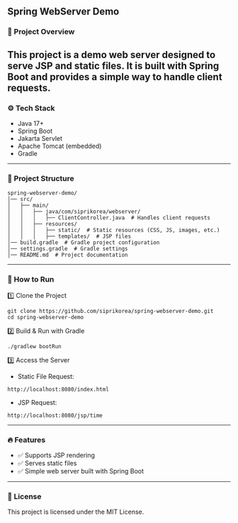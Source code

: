 ## Spring WebServer Demo

### 📌 Project Overview
This project is a demo web server designed to serve JSP and static files.
It is built with Spring Boot and provides a simple way to handle client requests.
---
### ⚙️ Tech Stack
- Java 17+
- Spring Boot
- Jakarta Servlet
- Apache Tomcat (embedded)
- Gradle
---
### 📂 Project Structure
```
spring-webserver-demo/
│── src/
│   ├── main/
│   │   ├── java/com/siprikorea/webserver/
│   │   │   ├── ClientController.java  # Handles client requests
│   │   ├── resources/
│   │   │   ├── static/  # Static resources (CSS, JS, images, etc.)
│   │   │   ├── templates/  # JSP files
│── build.gradle  # Gradle project configuration
│── settings.gradle  # Gradle settings
│── README.md  # Project documentation
```
---
### 🚀 How to Run

1️⃣ Clone the Project
```shell
git clone https://github.com/siprikorea/spring-webserver-demo.git
cd spring-webserver-demo
```
2️⃣ Build & Run with Gradle
```shell
./gradlew bootRun
```
3️⃣ Access the Server
- Static File Request:
```
http://localhost:8080/index.html
```
- JSP Request:
```
http://localhost:8080/jsp/time
```
---
### 🔥 Features

- ✅ Supports JSP rendering
- ✅ Serves static files
- ✅ Simple web server built with Spring Boot
---
### 📜 License

This project is licensed under the MIT License.
